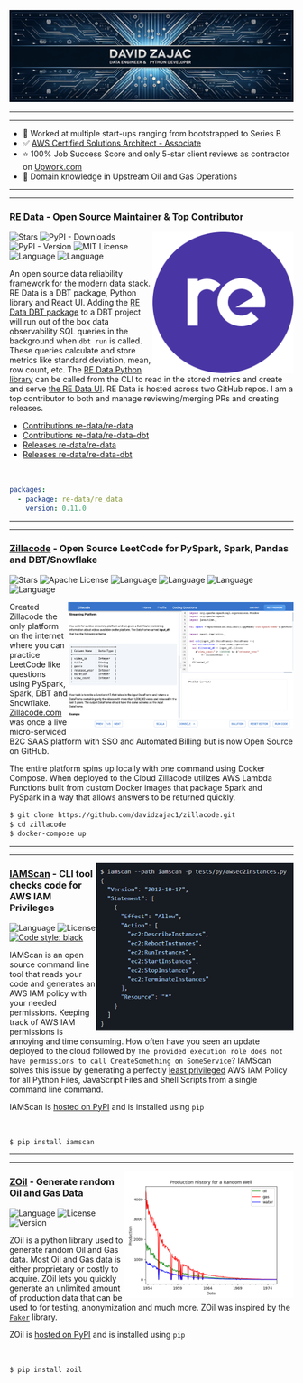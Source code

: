 <p align="center">
  <img width="auto" src="github_header.jpg" alt="Header">
</p>


---
---
 - 💪 Worked at multiple start-ups ranging from bootstrapped to Series B
 - ✅ [AWS Certified Solutions Architect -  Associate](awssa.pdf)
 - ⭐ 100% Job Success Score and only 5-star client reviews as contractor on [Upwork.com](https://www.upwork.com/freelancers/~01c133ff8ee4686b95)
 - 👷 Domain knowledge in Upstream Oil and Gas Operations

---
---

### [RE Data](https://github.com/re-data/re-data) - Open Source Maintainer & Top Contributor

<p>
  <a href="https://github.com/re-data/re-data"><img width="250" align='right' src="redata_logo.svg"></a>
</p>

![Stars](https://img.shields.io/github/stars/re-data/re-data?style=social)
![PyPI - Downloads](https://img.shields.io/pypi/dm/re-data)
![PyPI - Version](https://img.shields.io/pypi/v/re-data)
![MIT License](https://img.shields.io/badge/License-MIT-informational?style=flat)
![Language](https://img.shields.io/badge/Language-Python-informational?style=flat)
![Language](https://img.shields.io/badge/Language-DBT-informational?style=flat)

An open source data reliability framework for the modern data stack. RE Data is a DBT package, Python library and React UI. Adding the [RE Data DBT package](https://hub.getdbt.com/re-data/re_data/latest) to a DBT project will run out of the box data observability SQL queries in the background when `dbt run` is called. These queries calculate and store metrics like standard deviation, mean, row count, etc. The [RE Data Python library](https://pypi.org/project/re-data) can be called from the CLI to read in the stored metrics and create and serve [the RE Data UI](https://docs.getre.io/ui-latest/#/graph). RE Data is hosted across two GitHub repos. I am a top contributor to both and manage reviewing/merging PRs and creating releases.
- [Contributions re-data/re-data](https://github.com/re-data/re-data/commits?author=davidzajac1)
- [Contributions re-data/re-data-dbt](https://github.com/re-data/dbt-re-data/commits?author=davidzajac1)
- [Releases re-data/re-data](https://github.com/re-data/dbt-re-data/releases)
- [Releases re-data/re-data-dbt](https://github.com/re-data/re-data/releases)

<br />

```yaml
packages:
  - package: re-data/re_data
    version: 0.11.0
```

---
---

### [Zillacode](https://github.com/davidzajac1/zillacode) - Open Source LeetCode for PySpark, Spark, Pandas and DBT/Snowflake
![Stars](https://img.shields.io/github/stars/davidzajac1/zillacode?style=social)
![Apache License](https://img.shields.io/badge/License-MIT-informational?style=flat)
![Language](https://img.shields.io/badge/Language-PySpark-informational?style=flat)
![Language](https://img.shields.io/badge/Language-Spark-informational?style=flat)
![Language](https://img.shields.io/badge/Language-DBT-informational?style=flat)
![Language](https://img.shields.io/badge/Language-SnowSQL-informational?style=flat)

<p>
  <img width="400" align='right' src="zillacode.jpeg">
</p>

Created Zillacode the only platform on the internet where you can practice LeetCode like questions using PySpark, Spark, DBT and Snowflake. [Zillacode.com](https://zillacode.com) was once a live micro-serviced B2C SAAS platform with SSO and Automated Billing but is now Open Source on GitHub.

The entire platform spins up locally with one command using Docker Compose. When deployed to the Cloud Zillacode utilizes AWS Lambda Functions built from custom Docker images that package Spark and PySpark in a way that allows answers to be returned quickly.

```bash
$ git clone https://github.com/davidzajac1/zillacode.git
$ cd zillacode
$ docker-compose up
```

---
---

<p>
  <a href="https://github.com/davidzajac1/iamscan"><img width="350" align='right' src="iamscan_snapshot.PNG"></a>
</p>


### [IAMScan](https://github.com/davidzajac1/iamscan) - CLI tool checks code for AWS IAM Privileges
![Language](https://img.shields.io/badge/Language-Python-informational?style=flat)
![License](https://img.shields.io/badge/License-MIT-informational?style=flat)
[![Code style: black](https://img.shields.io/badge/code%20style-black-000000.svg)](https://github.com/psf/black)

IAMScan is an open source command line tool that reads your code and generates an AWS IAM policy with your needed permissions. Keeping track of AWS IAM permissions is annoying and time consuming. How often have you seen an update deployed to the cloud followed by `The provided execution role does not have permissions to call CreateSomething on SomeService`? IAMScan solves this issue by generating a perfectly [least privileged](https://docs.aws.amazon.com/IAM/latest/UserGuide/best-practices.html#grant-least-privilege) AWS IAM Policy for all Python Files, JavaScript Files and Shell Scripts from a single command line command.

IAMScan is [hosted on PyPI](https://pypi.org/project/iamscan/) and is installed using `pip`

<br />

```bash
$ pip install iamscan
```

---
---

<p>
  <a href="https://github.com/davidzajac1/zoil"><img width="300" align='right' src="example_well.png"></a>
</p>


### [ZOil](https://github.com/davidzajac1/zoil) - Generate random Oil and Gas Data
![Language](https://img.shields.io/badge/Language-Python-informational?style=flat)
![License](https://img.shields.io/badge/License-MIT-informational?style=flat)
![Version](https://img.shields.io/badge/Version-0.0.4-informational?style=flat)

ZOil is a python library used to generate random Oil and Gas data. Most Oil and Gas data is either proprietary or costly to acquire. ZOil lets you quickly generate an unlimited amount of production data that can be used to for testing, anonymization and much more. ZOil was inspired by the [`Faker`](https://github.com/joke2k/faker) library. 

ZOil is [hosted on PyPI](https://pypi.org/project/zoil/) and is installed using `pip`

<br />

```bash
$ pip install zoil
```
